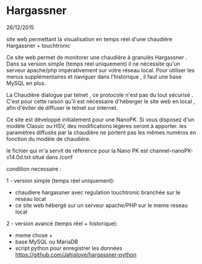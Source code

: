 # Hargassner
26/12/2015

site web permettant la visualisation en temps réel d'une chaudière Hargassner + touchtronic

Ce site web permet de monitorer une chaudière à granulés Hargassner  .
Dans sa version simple (temps réel uniquement) il ne nécessite qu'un serveur apache/php impérativement sur votre réseau local.
Pour utiliser les menus supplémentaires et naviguer dans l'historique , il faut une base MySQL en plus.

La Chaudière dialogue par telnet , ce protocole n'est pas du tout sécurisé . 
C'est pour cette raison qu'il est nécessaire d'héberger le site web en local , afin d'éviter de diffuser le telnet sur internet.

Ce site est développé initialement pour une NanoPK. Si vous disposez d'un modèle Classic ou HSV, des modifications légères seront à apporter.
les paramètres diffusés par la chaudière ne portent pas les mêmes numéros en fonction du modèle de chaudière.

le fichier qui m'a servit de réference pour la Nano PK est channel-nanoPK-v14.0d.txt situé dans /conf

condition necessaire :

1 - version simple (temps réel uniquement):
 - chaudiere hargassner avec regulation touchtronic branchée sur le reseau local
 - ce site web hébergé sur un serveur apache/PHP sur le meme reseau local
 
2 - version avancé (temps réel + historique):
 - meme chose + 
 - base MySQL ou MariaDB
 - script python pour enregistrer les données https://github.com/Jahislove/hargassner-python
